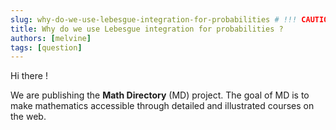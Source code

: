 ```yaml
---
slug: why-do-we-use-lebesgue-integration-for-probabilities # !!! CAUTION !!! If you are modifying this title, you must also update it in the discrete probabilities doc and the continuous probabilities doc.
title: Why do we use Lebesgue integration for probabilities ?
authors: [melvine]
tags: [question]
---
```


Hi there !

We are publishing the **Math Directory** (MD) project. The goal of MD is to make mathematics accessible through detailed and illustrated courses on the web.
